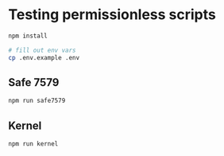 # Testing permissionless scripts

```bash
npm install
```

```bash
# fill out env vars
cp .env.example .env
```

## Safe 7579

```bash
npm run safe7579
```

## Kernel

```bash
npm run kernel
```
